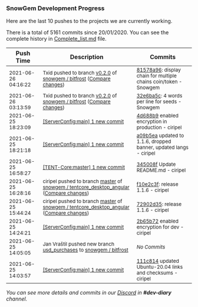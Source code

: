
### SnowGem Development Progress

Here are the last 10 pushes to the projects we are currently working.

There is a total of 5161 commits since 20/01/2020. You can see the complete history in
 [Complete_list.md](Complete_list.md) file.

| Push Time | Description | Commits |
| --- | --- | --- |
| <sub>2021-06-26 04:16:22</sub> | <sub>Txid pushed to branch [v0\.2\.0](https://gitlab.com/snowgem/bitfrost/commits/v0.2.0) of [snowgem / bitfrost](https://gitlab.com/snowgem/bitfrost) ([Compare changes](https://gitlab.com/snowgem/bitfrost/compare/32e6ba5c1b360e5d482af394de71b7141c3a6da3...81578a9690318ddf4e106c4a68ace8db8bc78497))</sub> | <sub>[81578a96](https://gitlab.com/snowgem/bitfrost/-/commit/81578a9690318ddf4e106c4a68ace8db8bc78497): display chain for multiple chains coin/token - Snowgem</sub> |
| <sub>2021-06-26 03:13:59</sub> | <sub>Txid pushed to branch [v0\.2\.0](https://gitlab.com/snowgem/bitfrost/commits/v0.2.0) of [snowgem / bitfrost](https://gitlab.com/snowgem/bitfrost) ([Compare changes](https://gitlab.com/snowgem/bitfrost/compare/4b96ff8b89591572c04b923f420d2526784a6e80...32e6ba5c1b360e5d482af394de71b7141c3a6da3))</sub> | <sub>[32e6ba5c](https://gitlab.com/snowgem/bitfrost/-/commit/32e6ba5c1b360e5d482af394de71b7141c3a6da3): 4 words per line for seeds - Snowgem</sub> |
| <sub>2021-06-25 18:23:09</sub> | <sub>[[ServerConfig:main] 1 new commit](https://github.com/TENTOfficial/ServerConfig/commit/4d688b9d07c1ddb7f75aa3d33d87e902a138d0b9)</sub> | <sub>[4d688b9](https://github.com/TENTOfficial/ServerConfig/commit/4d688b9d07c1ddb7f75aa3d33d87e902a138d0b9) enabled encryption in production - ciripel</sub> |
| <sub>2021-06-25 18:21:18</sub> | <sub>[[ServerConfig:main] 1 new commit](https://github.com/TENTOfficial/ServerConfig/commit/a09b5eab25dbfb6c871c38ce16034e0d222c4bea)</sub> | <sub>[a09b5ea](https://github.com/TENTOfficial/ServerConfig/commit/a09b5eab25dbfb6c871c38ce16034e0d222c4bea) updated to 1.1.6, dropped banner, updated langs - ciripel</sub> |
| <sub>2021-06-25 16:58:27</sub> | <sub>[[TENT-Core:master] 1 new commit](https://github.com/TENTOfficial/TENT-Core/commit/345008fb553b7ba002bb663a3a886e1d0d51fb6f)</sub> | <sub>[345008f](https://github.com/TENTOfficial/TENT-Core/commit/345008fb553b7ba002bb663a3a886e1d0d51fb6f) Update README.md - ciripel</sub> |
| <sub>2021-06-25 16:28:16</sub> | <sub>ciripel pushed to branch [master](https://gitlab.com/snowgem/tentcore_desktop_angular/commits/master) of [snowgem / tentcore\_desktop\_angular](https://gitlab.com/snowgem/tentcore_desktop_angular) ([Compare changes](https://gitlab.com/snowgem/tentcore_desktop_angular/compare/7ad552e0aebb59afebf5fa49fbfad9f8c54f9dc0...f10e2c3f2614d4ca4f28fe683e8ac08967888c29))</sub> | <sub>[f10e2c3f](https://gitlab.com/snowgem/tentcore_desktop_angular/-/commit/f10e2c3f2614d4ca4f28fe683e8ac08967888c29): release 1.1.6 - ciripel</sub> |
| <sub>2021-06-25 15:44:24</sub> | <sub>ciripel pushed to branch [master](https://gitlab.com/snowgem/tentcore_desktop_angular/commits/master) of [snowgem / tentcore\_desktop\_angular](https://gitlab.com/snowgem/tentcore_desktop_angular) ([Compare changes](https://gitlab.com/snowgem/tentcore_desktop_angular/compare/7ad552e0aebb59afebf5fa49fbfad9f8c54f9dc0...72902d35d07d87cbdf7ad4f11c3bb4081df30a96))</sub> | <sub>[72902d35](https://gitlab.com/snowgem/tentcore_desktop_angular/-/commit/72902d35d07d87cbdf7ad4f11c3bb4081df30a96): release 1.1.6 - ciripel</sub> |
| <sub>2021-06-25 14:24:21</sub> | <sub>[[ServerConfig:main] 1 new commit](https://github.com/TENTOfficial/ServerConfig/commit/2b65b72b59d1b0c31057a52684ee1bf47066ac82)</sub> | <sub>[2b65b72](https://github.com/TENTOfficial/ServerConfig/commit/2b65b72b59d1b0c31057a52684ee1bf47066ac82) enabled encryption for dev - ciripel</sub> |
| <sub>2021-06-25 14:05:05</sub> | <sub>Jan Vraštil pushed new branch [usd\_purchases](https://gitlab.com/snowgem/bitfrost/commits/usd_purchases) to [snowgem / bitfrost](https://gitlab.com/snowgem/bitfrost)</sub> | <sub>_No Commits_</sub> |
| <sub>2021-06-25 14:03:57</sub> | <sub>[[ServerConfig:main] 1 new commit](https://github.com/TENTOfficial/ServerConfig/commit/111c8145609c974bf03d1cf4c36124aca9df07df)</sub> | <sub>[111c814](https://github.com/TENTOfficial/ServerConfig/commit/111c8145609c974bf03d1cf4c36124aca9df07df) updated Ubuntu-20.04 links and checksums - ciripel</sub> |

_You can see more details and commits in our [Discord](https://discord.gg/zumGnbg) in **#dev-diary** channel._
